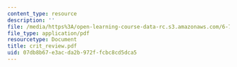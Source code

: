 ```yaml
---
content_type: resource
description: ''
file: /media/https%3A/open-learning-course-data-rc.s3.amazonaws.com/6-780-semiconductor-manufacturing-spring-2003/07db8b67e3acda2b972ffcbc8cd5dca5_crit_review.pdf
file_type: application/pdf
resourcetype: Document
title: crit_review.pdf
uid: 07db8b67-e3ac-da2b-972f-fcbc8cd5dca5
---
```

